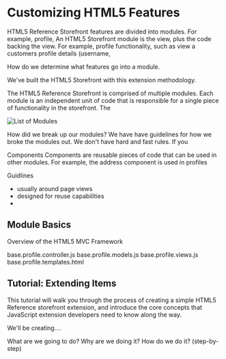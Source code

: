 Customizing HTML5 Features
====================
HTML5 Reference Storefront features are divided into modules. For example, profile, An HTML5 Storefront module is the view, plus the code backing the view.
For example, profile functionality, such as view a customers profile details (username,

How do we determine what features go into a module.


We've built the HTML5 Storefront with this extension methodology.

The HTML5 Reference Storefront is comprised of multiple modules. Each module is an independent unit of code that is responsible for a single piece of functionality in the
storefront. The



![List of Modules](https://github.elasticpath.net/cortex/ui-storefront/raw/master/documentation/img/modulesList.png)


How did we break up our modules?
We have have guidelines for how we broke the modules out. We don't have hard and fast rules. If you

Components
Components are reusable pieces of code that can be used in other modules. For example, the address component is used in profiles

Guidlines
- usually around page views
- designed for reuse capabilities
-

Module Basics
---------------------
Overview of the HTML5 MVC Framework

base.profile.controller.js
base.profile.models.js
base.profile.views.js
base.profile.templates.html



Tutorial: Extending Items
---------------------
This tutorial will walk you through the process of creating a simple HTML5 Reference storefront extension, and introduce the
core concepts that JavaScript extension developers need to know along the way.

We'll be creating....

What are we going to do?
Why are we doing it?
How do we do it? (step-by-step)